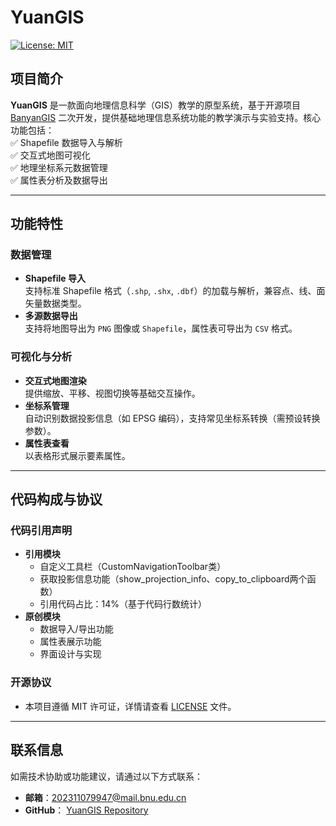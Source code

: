 # YuanGIS 

[![License: MIT](https://img.shields.io/badge/License-MIT-blue.svg)](https://opensource.org/licenses/MIT)

## 项目简介
**YuanGIS** 是一款面向地理信息科学（GIS）教学的原型系统，基于开源项目 [BanyanGIS](https://github.com/BeanJ/BanyanGIS) 二次开发，提供基础地理信息系统功能的教学演示与实验支持。核心功能包括：  
✅ Shapefile 数据导入与解析  
✅ 交互式地图可视化  
✅ 地理坐标系元数据管理  
✅ 属性表分析及数据导出  

---

## 功能特性
### 数据管理
- **Shapefile 导入**  
  支持标准 Shapefile 格式（`.shp`, `.shx`, `.dbf`）的加载与解析，兼容点、线、面矢量数据类型。
- **多源数据导出**  
  支持将地图导出为 `PNG` 图像或 `Shapefile`，属性表可导出为 `CSV` 格式。

### 可视化与分析
- **交互式地图渲染**  
  提供缩放、平移、视图切换等基础交互操作。
- **坐标系管理**  
  自动识别数据投影信息（如 EPSG 编码），支持常见坐标系转换（需预设转换参数）。
- **属性表查看**  
  以表格形式展示要素属性。

---

## 代码构成与协议
### 代码引用声明
- **引用模块**  
  - 自定义工具栏（CustomNavigationToolbar类） 
  - 获取投影信息功能（show_projection_info、copy_to_clipboard两个函数）  
  - 引用代码占比：14%（基于代码行数统计）
- **原创模块**  
  - 数据导入/导出功能 
  - 属性表展示功能
  - 界面设计与实现

### 开源协议
- 本项目遵循 MIT 许可证，详情请查看 [LICENSE](./LICENSE.txt) 文件。  

---

## 联系信息
如需技术协助或功能建议，请通过以下方式联系：
- **邮箱**：202311079947@mail.bnu.edu.cn
- **GitHub**： [YuanGIS Repository](https://github.com/enen666/YuanGIS)
